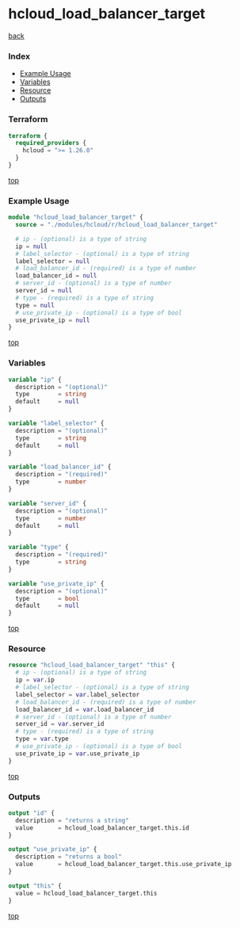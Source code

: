 # hcloud_load_balancer_target

[back](../hcloud.md)

### Index

- [Example Usage](#example-usage)
- [Variables](#variables)
- [Resource](#resource)
- [Outputs](#outputs)

### Terraform

```terraform
terraform {
  required_providers {
    hcloud = ">= 1.26.0"
  }
}
```

[top](#index)

### Example Usage

```terraform
module "hcloud_load_balancer_target" {
  source = "./modules/hcloud/r/hcloud_load_balancer_target"

  # ip - (optional) is a type of string
  ip = null
  # label_selector - (optional) is a type of string
  label_selector = null
  # load_balancer_id - (required) is a type of number
  load_balancer_id = null
  # server_id - (optional) is a type of number
  server_id = null
  # type - (required) is a type of string
  type = null
  # use_private_ip - (optional) is a type of bool
  use_private_ip = null
}
```

[top](#index)

### Variables

```terraform
variable "ip" {
  description = "(optional)"
  type        = string
  default     = null
}

variable "label_selector" {
  description = "(optional)"
  type        = string
  default     = null
}

variable "load_balancer_id" {
  description = "(required)"
  type        = number
}

variable "server_id" {
  description = "(optional)"
  type        = number
  default     = null
}

variable "type" {
  description = "(required)"
  type        = string
}

variable "use_private_ip" {
  description = "(optional)"
  type        = bool
  default     = null
}
```

[top](#index)

### Resource

```terraform
resource "hcloud_load_balancer_target" "this" {
  # ip - (optional) is a type of string
  ip = var.ip
  # label_selector - (optional) is a type of string
  label_selector = var.label_selector
  # load_balancer_id - (required) is a type of number
  load_balancer_id = var.load_balancer_id
  # server_id - (optional) is a type of number
  server_id = var.server_id
  # type - (required) is a type of string
  type = var.type
  # use_private_ip - (optional) is a type of bool
  use_private_ip = var.use_private_ip
}
```

[top](#index)

### Outputs

```terraform
output "id" {
  description = "returns a string"
  value       = hcloud_load_balancer_target.this.id
}

output "use_private_ip" {
  description = "returns a bool"
  value       = hcloud_load_balancer_target.this.use_private_ip
}

output "this" {
  value = hcloud_load_balancer_target.this
}
```

[top](#index)